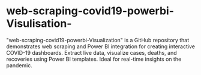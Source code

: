 # web-scraping-covid19-powerbi-Visulisation-
"web-scraping-covid19-powerbi-Visualization" is a GitHub repository that demonstrates web scraping and Power BI integration for creating interactive COVID-19 dashboards. Extract live data, visualize cases, deaths, and recoveries using Power BI templates. Ideal for real-time insights on the pandemic.

